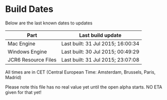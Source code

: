 # Build Dates

Below are the last known dates to updates

Part | Last build update
-----|-----
Mac Engine | Last built: 31 Jul 2015; 16:00:34
Windows Engine | Last built: 30 Jul 2015; 00:49:29
JCR6 Resource Files | Last built: 31 Jul 2015; 23:07:08
All times are in CET (Central European Time: Amsterdam, Brussels, Paris, Madrid)


Please note this file has no real value yet until the open alpha starts. NO ETA given for that yet!
